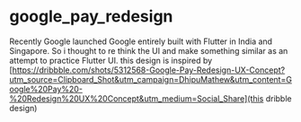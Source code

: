 # google_pay_redesign

Recently Google launched Google entirely built with Flutter in India and Singapore. So i thought to re think the UI and make something similar as an attempt to practice Flutter UI.
this design is inspired by [https://dribbble.com/shots/5312568-Google-Pay-Redesign-UX-Concept?utm_source=Clipboard_Shot&utm_campaign=DhipuMathew&utm_content=Google%20Pay%20-%20Redesign%20UX%20Concept&utm_medium=Social_Share](this dribble design)

